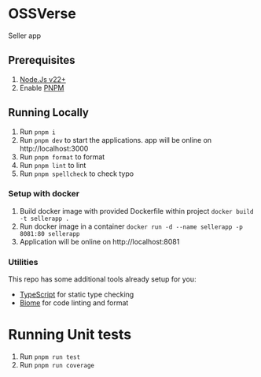 # OSSVerse

Seller app

## Prerequisites

1. [Node.Js v22+](https://nodejs.org/)
1. Enable [PNPM](https://pnpm.io/installation)

## Running Locally

1. Run `pnpm i`
2. Run `pnpm dev` to start the applications. app will be online on  http://localhost:3000
3. Run `pnpm format` to format
4. Run `pnpm lint` to lint
5. Run `pnpm spellcheck` to check typo

### Setup with docker
1. Build docker image with provided Dockerfile within project
 ```docker build -t sellerapp .```
2. Run docker image in a container
 ```docker run -d --name sellerapp -p 8081:80 sellerapp```
3. Application will be online on http://localhost:8081 

### Utilities
This repo has some additional tools already setup for you:

- [TypeScript](https://www.typescriptlang.org/) for static type checking
- [Biome](https://biomejs.dev/) for code linting and format

# Running Unit tests
1. Run `pnpm run test`
2. Run `pnpm run coverage`